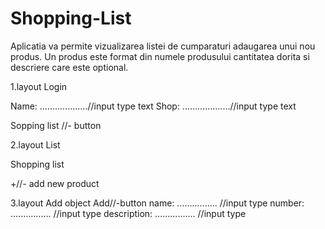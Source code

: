 # Shopping-List
Aplicatia va permite vizualizarea listei de cumparaturi adaugarea unui nou produs. Un produs este format din numele produsului cantitatea dorita si descriere care este optional.


1.layout
Login

Name:
...................//input type text
Shop:
...................//input type text

Sopping list //- button

2.layout
List

Shopping list  

+//- add new product

3.layout
Add object            Add//-button
name:
................ //input type
number:
................ //input type
description:
................ //input type
